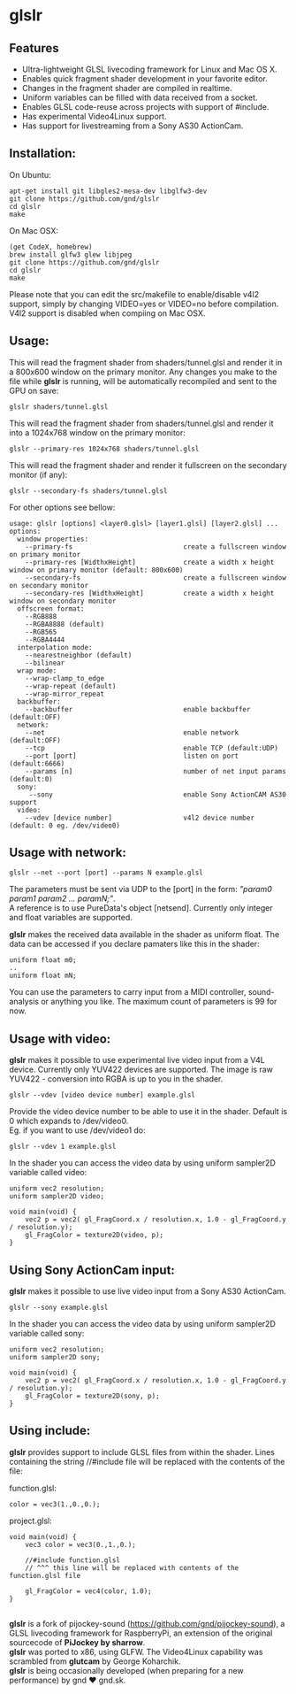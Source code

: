 # glslr

## Features
- Ultra-lightweight GLSL livecoding framework for Linux and Mac OS X.
- Enables quick fragment shader development in your favorite editor.
- Changes in the fragment shader are compiled in realtime.
- Uniform variables can be filled with data received from a socket.
- Enables GLSL code-reuse across projects with support of #include.
- Has experimental Video4Linux support.
- Has support for livestreaming from a Sony AS30 ActionCam.

## Installation:

On Ubuntu:
```
apt-get install git libgles2-mesa-dev libglfw3-dev
git clone https://github.com/gnd/glslr
cd glslr
make
```
On Mac OSX:
```
(get CodeX, homebrew)
brew install glfw3 glew libjpeg
git clone https://github.com/gnd/glslr
cd glslr 
make
```
Please note that you can edit the src/makefile to enable/disable v4l2 support, simply by changing VIDEO=yes or VIDEO=no before compilation. V4l2 support is disabled when compiing on Mac OSX.

## Usage:

This will read the fragment shader from shaders/tunnel.glsl and render it in a 800x600 window on the primary monitor. Any changes you make to the file while **glslr** is running, will be automatically recompiled and sent to the GPU on save:
```
glslr shaders/tunnel.glsl
```

This will read the fragment shader from shaders/tunnel.glsl and render it into a 1024x768 window on the primary monitor:
```
glslr --primary-res 1024x768 shaders/tunnel.glsl
```

This will read the fragment shader and render it fullscreen on the secondary monitor (if any):
```
glslr --secondary-fs shaders/tunnel.glsl
```

For other options see bellow:
```
usage: glslr [options] <layer0.glsl> [layer1.glsl] [layer2.glsl] ...
options:
  window properties:
    --primary-fs                            create a fullscreen window on primary monitor
    --primary-res [WidthxHeight]            create a width x height window on primary monitor (default: 800x600)
    --secondary-fs                          create a fullscreen window on secondary monitor
    --secondary-res [WidthxHeight]          create a width x height window on secondary monitor
  offscreen format:
    --RGB888
    --RGBA8888 (default)
    --RGB565
    --RGBA4444
  interpolation mode:
    --nearestneighbor (default)
    --bilinear
  wrap mode:
    --wrap-clamp_to_edge
    --wrap-repeat (default)
    --wrap-mirror_repeat
  backbuffer:
    --backbuffer                            enable backbuffer (default:OFF)
  network:
    --net                                   enable network (default:OFF)
    --tcp                                   enable TCP (default:UDP)
    --port [port]                           listen on port (default:6666)
    --params [n]                            number of net input params (default:0)
  sony:
     --sony                                 enable Sony ActionCAM AS30 support
  video:
    --vdev [device number]                  v4l2 device number (default: 0 eg. /dev/video0)

```
## Usage with network:
```
glslr --net --port [port] --params N example.glsl
```

The parameters must be sent via UDP to the [port] in the form: *"param0 param1 param2 ... paramN;"*.  
A reference is to use PureData's object [netsend]. Currently only integer and float variables are supported.

**glslr** makes the received data available in the shader as uniform float. The data can be accessed if you declare pamaters like this in the shader:
```
uniform float m0;
..
uniform float mN;
```
You can use the parameters to carry input from a MIDI controller, sound-analysis or anything you like. The maximum count of parameters is 99 for now.

## Usage with video:

**glslr** makes it possible to use experimental live video input from a V4L device. Currently only YUV422 devices are supported. The image is raw YUV422 - conversion into RGBA is up to you in the shader.
```
glslr --vdev [video device number] example.glsl
```
Provide the video device number to be able to use it in the shader. Default is 0 which expands to /dev/video0.  
Eg. if you want to use /dev/video1 do:

```
glslr --vdev 1 example.glsl
````
In the shader you can access the video data by using uniform sampler2D variable called video:
```
uniform vec2 resolution;
uniform sampler2D video;

void main(void) {
	vec2 p = vec2( gl_FragCoord.x / resolution.x, 1.0 - gl_FragCoord.y / resolution.y);
	gl_FragColor = texture2D(video, p);
}
```

## Using Sony ActionCam input:

**glslr** makes it possible to use live video input from a Sony AS30 ActionCam. 
```
glslr --sony example.glsl
```

In the shader you can access the video data by using uniform sampler2D variable called sony:
```
uniform vec2 resolution;
uniform sampler2D sony;

void main(void) {
	vec2 p = vec2( gl_FragCoord.x / resolution.x, 1.0 - gl_FragCoord.y / resolution.y);
	gl_FragColor = texture2D(sony, p);
}
```

## Using include:

**glslr** provides support to include GLSL files from within the shader. Lines containing the string //#include file will be replaced with the contents of the file:


function.glsl:
```
color = vec3(1.,0.,0.);
```

project.glsl:
```
void main(void) {
	vec3 color = vec3(0.,1.,0.);

	//#include function.glsl  
    // ^^^ this line will be replaced with contents of the function.glsl file

	gl_FragColor = vec4(color, 1.0);
}
```
## 

**glslr** is a fork of pijockey-sound (https://github.com/gnd/pijockey-sound), a GLSL livecoding framework for RaspberryPi, an extension of the original sourcecode of **PiJockey by sharrow**.  
**glslr** was ported to x86, using GLFW. The Video4Linux capability was scrambled from **glutcam** by George Koharchik.  
**glslr** is being occasionally developed (when preparing for a new performance) by gnd ♥ gnd.sk.
